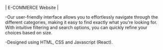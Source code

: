  | E-COMMERCE Website | 

-Our user-friendly interface allows you to effortlessly navigate through the different categories, making it easy to find exactly what you're looking for. With intuitive filtering and search options, you can quickly refine your choices based on size.

-Designed using HTML, CSS and Javascript (React).
